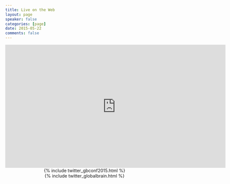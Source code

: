 ```yaml
---
title: Live on the Web
layout: page
speaker: false
categories: [page]
date: 2015-05-22
comments: false
---
```


<div class="center">
  <iframe width="700" height="393" src="https://www.youtube.com/embed/NBl520pTN44" frameborder="0" allowfullscreen></iframe>
</div>

<div class="row">
     <div class="col-lg-6" align="center">
        {% include twitter_gbconf2015.html %}
     </div>
     <div class="col-lg-6" align="center">
        {% include twitter_globalbrain.html %}
     </div>
</div>
